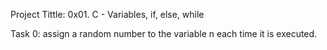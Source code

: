 Project Tittle: 0x01. C - Variables, if, else, while

Task 0: assign a random number to the variable n each time it is executed.
